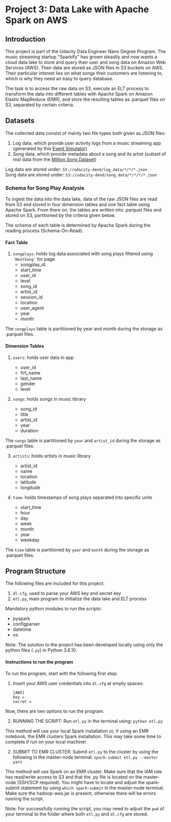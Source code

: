 # Project 3: Data Lake with Apache Spark on AWS

## Introduction
This project is part of the Udacity Data Engineer Nano Degree Program. The music streaming startup "Sparkify" has grown steadily and now wants a cloud data lake to store and query their user and song data on Amazon Web Services (AWS). Their data are stored as JSON files in S3 buckets on AWS. Their particular interest lies on what songs their customers are listening to, which is why they need an easy to query database.

The task is to access the raw data on S3, execute an ELT process to transform the data into different tables with Apache Spark on Amazon Elastic MapReduce (EMR), and store the resulting tables as .parquet files on S3, separated by certain criteria.

## Datasets

The collected data consist of mainly two file types both given as JSON files:

1. Log data, which provide user activity logs from a music streaming app (generated by this [Event Simulator](https://github.com/Interana/eventsim))
2. Song data, which provide metadata about a song and its artist (subset of real data from the [Million Song Dataset](http://millionsongdataset.com/))

Log data are stored under: ``S3://udacity-dend/log_data/*/*/*.json``
<br>Song data are stored under: ``S3://udacity-dend/song_data/*/*/*/*.json``

### Schema for Song Play Analysis

To ingest the data into the data lake, data of the raw JSON files are read from S3 and stored in four dimension tables and one fact table using Apache Spark. From there on, the tables are written into .parquet files and stored on S3, partitioned by the criteria given below.

The schema of each table is determined by Apache Spark during the reading process (Schema-On-Read).

#### Fact Table

1. ``songplays``: holds log data associated with song plays filtered using ``'NextSong'`` for page
    - songplay_id
    - start_time
    - user_id
    - level
    - song_id
    - artist_id
    - session_id
    - location
    - user_agent
    - year
    - month

The ``songplays`` table is partitioned by year and month during the storage as .parquet files.

#### Dimension Tables

1. ``users``: holds user data in app
    - user_id
    - firt_name
    - last_name
    - gender
    - level

2. ``songs``: holds songs in music library
    - song_id
    - title
    - artist_id
    - year
    - duration

The ``songs`` table is partitioned by ``year`` and ``artist_id`` during the storage as .parquet files.

3. ``artists``: holds artists in music library
    - artist_id
    - name
    - location
    - latitude
    - longitude

4. ``time``: holds timestamps of song plays separated into specific units
    - start_time
    - hour
    - day
    - week
    - month
    - year
    - weekday

The ``time`` table is partitioned by ``year`` and ``month`` during the storage as .parquet files.

## Program Structure

The following files are included for this project:

  1. ``dl.cfg``, used to parse your AWS key and secret key
  2. ``etl.py``, main program to initialize the data lake and ELT process

Mandatory python modules to run the scripts:

- pyspark
- configparser
- datetime
- os

Note: The solution to the project has been developed locally using only the python files (``.py``) in Python 3.6.10.

#### Instructions to run the program

To run the program, start with the following first step:

1. Insert your AWS user credentials into ``dl.cfg`` at empty spaces:
    ```
    [AWS]
    key =
    secret =
    ```

Now, there are two options to run the program:

2. RUNNING THE SCRIPT: Run ``etl.py`` in the terminal using: ``python etl.py``

This method will use your local Spark installation or, if using an EMR notebook, the EMR clusters Spark installation. This may take some time to complete if run on your local machine!

2. SUBMIT TO EMR CLUSTER: Submit ``etl.py`` to the cluster by using the following in the master-node terminal: ``spark-submit etl.py --master yarn``

This method will use Spark on an EMR cluster. Make sure that the IAM role has read/write access to S3 and that the .py file is located on the master-node (SSH/SCP required). You might have to locate and adjust the spark-submit statement by using ``which spark-submit`` in the master-node terminal. Make sure the hadoop-aws.jar is present, otherwise there will be errors running the script.

Note: For successfully running the script, you may need to adjust the ``pwd`` of your terminal to the folder where both ``etl.py`` and ``dl.cfg`` are stored.
